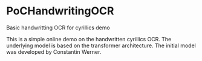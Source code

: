 # PoCHandwritingOCR
Basic handwritting OCR for cyrillics demo

This is a simple online demo on the handwritten cyrillics OCR. The underlying model is based on the transformer architecture. 
The initial model was developed by Constantin Werner.

